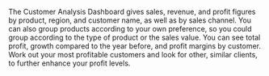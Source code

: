 The Customer Analysis Dashboard gives sales, revenue, and profit figures by product, region, and customer name, as well as by sales channel. You can also group products according to your own preference, so you could group according to the type of product or the sales value.
You can see total profit, growth compared to the year before, and profit margins by customer. Work out your most profitable customers and look for other, similar clients, to further enhance your profit levels.
